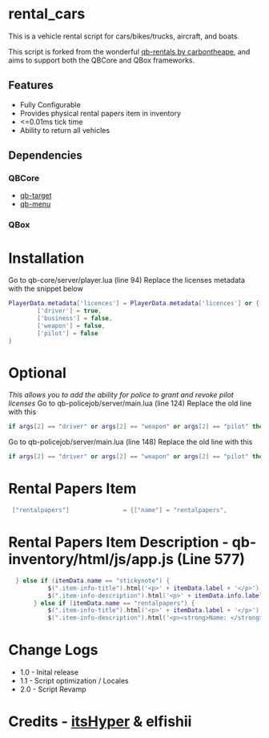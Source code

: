# rental_cars
This is a vehicle rental script for cars/bikes/trucks, aircraft, and boats. 

This script is forked from the wonderful [qb-rentals by carbontheape](https://github.com/carbontheape/qb-rentals), 
and aims to support both the QBCore and QBox frameworks.

## Features
- Fully Configurable
- Provides physical rental papers item in inventory
- <=0.01ms tick time
- Ability to return all vehicles 

## Dependencies 
### QBCore
- [qb-target](https://github.com/BerkieBb/qb-target)
- [qb-menu](https://github.com/qbcore-framework/qb-menu)

### QBox

# Installation
Go to qb-core/server/player.lua (line 94)
Replace the licenses metadata with the snippet below
```lua
PlayerData.metadata['licences'] = PlayerData.metadata['licences'] or {
        ['driver'] = true,
        ['business'] = false,
        ['weapon'] = false,
        ['pilot'] = false
}
```
# Optional
*This allows you to add the ability for police to grant and revoke pilot licenses*
Go to qb-policejob/server/main.lua (line 124)
Replace the old line with this
```lua
if args[2] == "driver" or args[2] == "weapon" or args[2] == "pilot" then
```
Go to qb-policejob/server/main.lua (line 148)
Replace the old line with this
```lua
if args[2] == "driver" or args[2] == "weapon" or args[2] == "pilot" then
```
 
# Rental Papers Item
 
 ```lua
  ["rentalpapers"]				 = {["name"] = "rentalpapers", 					["label"] = "Rental Papers", 			["weight"] = 0, 		["type"] = "item", 		["image"] = "rentalpapers.png", 		["unique"] = true, 		["useable"] = false, 	["shouldClose"] = false, 	["combinable"] = nil, 	["description"] = "Yea, this is my car i can prove it!"},
  ```
  # Rental Papers Item Description - qb-inventory/html/js/app.js (Line 577)
  
 ```lua
   } else if (itemData.name == "stickynote") {
            $(".item-info-title").html('<p>' + itemData.label + '</p>')
            $(".item-info-description").html('<p>' + itemData.info.label + '</p>');
        } else if (itemData.name == "rentalpapers") {
            $(".item-info-title").html('<p>' + itemData.label + '</p>')
            $(".item-info-description").html('<p><strong>Name: </strong><span>'+ itemData.info.firstname + '</span></p><p><strong>Last Name: </strong><span>'+ itemData.info.lastname+ '</span></p><p><strong>Plate: </strong><span>'+ itemData.info.plate + '<p><strong>Model: </strong><span>'+ itemData.info.model +'</span></p>');
```
# Change Logs
- 1.0 - Inital release
- 1.1 - Script optimization / Locales
- 2.0 - Script Revamp

# Credits - [itsHyper](https://github.com/itsHyper) & elfishii 
